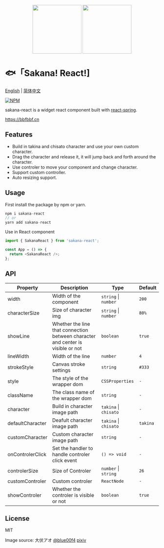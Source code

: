 <p align="center">
<img src="https://raw.githubusercontent.com/boiboif/sakana-react/main/src/assets/img/chisato.png" height="160px">
<img src="https://raw.githubusercontent.com/boiboif/sakana-react/main/src/assets/img/takina.png" height="160px">
</p>

# 🐟「Sakana! React!]

[English](https://github.com/boiboif/sakana-react/blob/main/README.md) | [简体中文](https://github.com/boiboif/sakana-react/blob/main/README.zh.md)

[![NPM](https://img.shields.io/npm/v/sakana-react)](https://www.npmjs.com/package/sakana-react)

sakana-react is a widget react component built with [react-spring](https://react-spring.io/).

<https://bbfbbf.cn>

## Features

- Build in takina and chisato character and use your own custom character.
- Drag the character and release it, it will jump back and forth around the character.
- Use controler to move your component and change character.
- Support custom controller.
- Auto resizing support.

## Usage

First install the package by npm or yarn.

```ts
npm i sakana-react
// or
yarn add sakana-react
```

Use in React component

```ts
import { SakanaReact } from 'sakana-react';

const App = () => {
  return <SakanaReact />;
};
```

## API

| Property         | Description                                                                     | Type                  | Default  |
| ---------------- | ------------------------------------------------------------------------------- | --------------------- | -------- |
| width            | Width of the component                                                          | `string` \| `number`  | `200`    |
| characterSize    | Size of character img                                                           | `string` \| `number`  | `80%`    |
| showLine         | Whether the line that connection between character and center is visible or not | `boolean`             | `true`   |
| lineWidth        | Width of the line                                                               | `number`              | `4`      |
| strokeStyle      | Canvas stroke settings                                                          | `string`              | `#333`   |
| style            | The style of the wrapper dom                                                    | `CSSProperties`       | `-`      |
| className        | The class name of the wrapper dom                                               | `string`              | `-`      |
| character        | Build in character image path                                                   | `takina` \| `chisato` | `-`      |
| defaultCharacter | Deafult character image path                                                    | `takina` \| `chisato` | `takina` |
| customCharacter  | Custom character image path                                                     | `string`              | `-`      |
| onControlerClick | Set the handler to handle controler click event                                 | `() => void`          | `-`      |
| controlerSize    | Size of Controler                                                               | `number` \| `string`  | `26`     |
| customControler  | Custom controler                                                                | `ReactNode`           | `-`      |
| showControler    | Whether the controler is visible or not                                         | `boolean`             | `true`   |

## License

MIT

Image source: 大伏アオ [@blue00f4](https://twitter.com/blue00f4) [pixiv](https://pixiv.me/aoiroblue1340)
